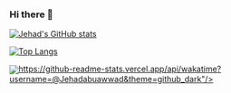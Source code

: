 ### Hi there 👋

<!--
**Jehadabuawwad/Jehadabuawwad** is a ✨ _special_ ✨ repository because its `README.md` (this file) appears on your GitHub profile.

Here are some ideas to get you started:

- 🔭 I’m currently working on ...
- 🌱 I’m currently learning ...
- 👯 I’m looking to collaborate on ...
- 🤔 I’m looking for help with ...
- 💬 Ask me about ...
- 📫 How to reach me: ...
- 😄 Pronouns: ...
- ⚡ Fun fact: ...
-->

[![Jehad's GitHub stats](https://github-readme-stats.vercel.app/api?username=Jehadabuawwad&show_icons=true&theme=github_dark)](https://github.com/Jehadabuawwad/github-readme-stats)

[![Top Langs](https://github-readme-stats.vercel.app/api/top-langs/?username=Jehadabuawwad&layout=compact&theme=github_dark)](https://github.com/Jehadabuawwad/github-readme-stats)

<a href="https://github.com/anuraghazra/github-readme-stats">
  <img align="center" src="@Jehadabuawwad&theme=github_dark">https://github-readme-stats.vercel.app/api/wakatime?username=@Jehadabuawwad&theme=github_dark"/>
</a>

